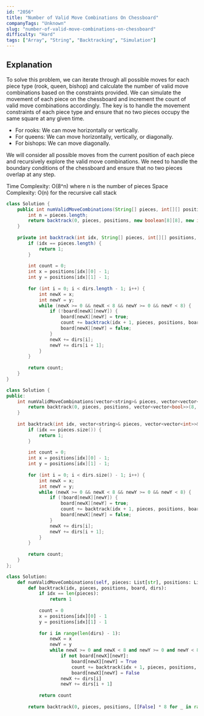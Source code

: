```yaml
---
id: "2056"
title: "Number of Valid Move Combinations On Chessboard"
companyTags: "Unknown"
slug: "number-of-valid-move-combinations-on-chessboard"
difficulty: "Hard"
tags: ["Array", "String", "Backtracking", "Simulation"]
---
```


## Explanation
To solve this problem, we can iterate through all possible moves for each piece type (rook, queen, bishop) and calculate the number of valid move combinations based on the constraints provided. We can simulate the movement of each piece on the chessboard and increment the count of valid move combinations accordingly. The key is to handle the movement constraints of each piece type and ensure that no two pieces occupy the same square at any given time.

- For rooks: We can move horizontally or vertically.
- For queens: We can move horizontally, vertically, or diagonally.
- For bishops: We can move diagonally.

We will consider all possible moves from the current position of each piece and recursively explore the valid move combinations. We need to handle the boundary conditions of the chessboard and ensure that no two pieces overlap at any step.

Time Complexity: O(8^n) where n is the number of pieces
Space Complexity: O(n) for the recursive call stack
```java
class Solution {
    public int numValidMoveCombinations(String[] pieces, int[][] positions) {
        int n = pieces.length;
        return backtrack(0, pieces, positions, new boolean[8][8], new int[]{-1, 0, 1, 0, -1});
    }
    
    private int backtrack(int idx, String[] pieces, int[][] positions, boolean[][] board, int[] dirs) {
        if (idx == pieces.length) {
            return 1;
        }
        
        int count = 0;
        int x = positions[idx][0] - 1;
        int y = positions[idx][1] - 1;
        
        for (int i = 0; i < dirs.length - 1; i++) {
            int newX = x;
            int newY = y;
            while (newX >= 0 && newX < 8 && newY >= 0 && newY < 8) {
                if (!board[newX][newY]) {
                    board[newX][newY] = true;
                    count += backtrack(idx + 1, pieces, positions, board, dirs);
                    board[newX][newY] = false;
                }
                newX += dirs[i];
                newY += dirs[i + 1];
            }
        }
        
        return count;
    }
}
```

```cpp
class Solution {
public:
    int numValidMoveCombinations(vector<string>& pieces, vector<vector<int>>& positions) {
        return backtrack(0, pieces, positions, vector<vector<bool>>(8, vector<bool>(8, false)), {-1, 0, 1, 0, -1});
    }
    
    int backtrack(int idx, vector<string>& pieces, vector<vector<int>>& positions, vector<vector<bool>>& board, vector<int> dirs) {
        if (idx == pieces.size()) {
            return 1;
        }
        
        int count = 0;
        int x = positions[idx][0] - 1;
        int y = positions[idx][1] - 1;
        
        for (int i = 0; i < dirs.size() - 1; i++) {
            int newX = x;
            int newY = y;
            while (newX >= 0 && newX < 8 && newY >= 0 && newY < 8) {
                if (!board[newX][newY]) {
                    board[newX][newY] = true;
                    count += backtrack(idx + 1, pieces, positions, board, dirs);
                    board[newX][newY] = false;
                }
                newX += dirs[i];
                newY += dirs[i + 1];
            }
        }
        
        return count;
    }
};
```

```python
class Solution:
    def numValidMoveCombinations(self, pieces: List[str], positions: List[List[int]]) -> int:
        def backtrack(idx, pieces, positions, board, dirs):
            if idx == len(pieces):
                return 1
            
            count = 0
            x = positions[idx][0] - 1
            y = positions[idx][1] - 1
            
            for i in range(len(dirs) - 1):
                newX = x
                newY = y
                while newX >= 0 and newX < 8 and newY >= 0 and newY < 8:
                    if not board[newX][newY]:
                        board[newX][newY] = True
                        count += backtrack(idx + 1, pieces, positions, board, dirs)
                        board[newX][newY] = False
                    newX += dirs[i]
                    newY += dirs[i + 1]
            
            return count
        
        return backtrack(0, pieces, positions, [[False] * 8 for _ in range(8)], [-1, 0, 1, 0, -1])
```